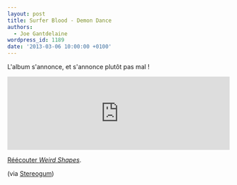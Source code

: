 ```yaml
---
layout: post
title: Surfer Blood - Demon Dance
authors:
  - Joe Gantdelaine
wordpress_id: 1189
date: '2013-03-06 10:00:00 +0100'
---
```

L'album s'annonce, et s'annonce plutôt pas mal !

<iframe width="100%" height="166" scrolling="no" frameborder="no" src="https://w.soundcloud.com/player/?url=http%3A%2F%2Fapi.soundcloud.com%2Ftracks%2F81942116"></iframe>

[Réécouter *Weird Shapes*](1173).

(via [Stereogum](http://stereogum.com/1280211/surfer-blood-demon-dance/mp3s/))

